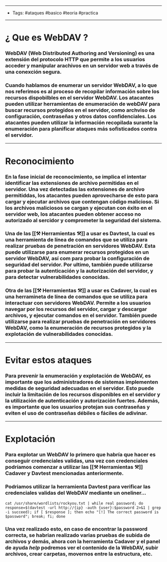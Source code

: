 ----
- Tags: #ataques #basico #teoria #practica 
----

# ¿ Que es **WebDAV** ? 

### **WebDAV (Web Distributed Authoring and Versioning)** es una extensión del protocolo HTTP que permite a los usuarios **acceder** y **manipular** arachivos en un servidor web a través de una conexción segura.

### Cuando hablamos de enumerar un servidor WebDAV, a lo que nos referimos es al proceso de recopilar información sobre los recursos dispobilbles en el servidor WebDAV. Los atacantes pueden utilizar herramientas de enumeración de webDAV para buscar recursos protegidos en el servidor, como archviso de configuración, contraseñas y otros datos confidenciales. Los atacantes pueden utilizar la información recopilada surante la enumeración para planificar ataques más sofisticados contra el servidor. 

----

# Reconocimiento 

### En la fase inicial de reconocimiento, se implica el intentar identificar las **extensiones de archivo** permitidas en el servidor. Una vez detectadas las extensiones de archivo permitiddas, los atacantes pueden aprovecharse de esto para cargar y ejecutar archivos que contengan código malicioso. Si los archivos maliciosos se cargan y ejecutan con éxito en el servidor web, los atacantes pueden obtener acceso no autorizado al sercidor y comprometer la seguridad del sistema. 

### Una de las [[⚒ Herramientas ⚒]] a usar es **Davtest**, la cual es una herramienta de línea de comandos que se utiliza para realizar pruebas de penetración en servidores WebDAV. Esta puede utilizarse para enumerar recursos protegidos en un servidor WebDAV, así com para probar la configuración de seguridad del servidor. Por ultimo, también puede utilizarse para probar la autenticación y la autorización del servidor, y para detectar vulnerabilidades conocidas. 

### Otra de las [[⚒ Herramientas ⚒]] a usar es **Cadaver**, la cual es una herramineta de línea de comandos que se utiliza para interactuar con servidores WebDAV. Permite a los usuarios navegar por los recursos del servidor, cargar y descargar archivos, y ejecutar comandos en el servidor. También puede utilizarse para realizar pruebas de penetración en servidores WebDAV, como la enumeración de recursos protegidos y la explotación de vulnerabilidades conocidas. 

---

# Evitar estos ataques 

### Para  prevenir la **enumeración** y **explotación** de WebDAV, es importante que los administradores de sistemas implementen medidas de seguridad adecuadas en el servidor. Esto puede incluir la limitación de los recursos disponibles en el servidor y la utilización de autenticación y autorización fuertes. Además, es importante que los usuarios protejan sus contraseñas y eviten el uso de contraseñas débiles o fáciles de adivinar. 

----

# Explotación 

### Para explotar un **WebDAV** lo primero que habría que hacer es conseguir credenciales validas, una vez con credenciales podríamos comenzar a utilizar las [[⚒ Herramientas ⚒]] **Cadaver** y **Davtest** mencionadas anteriormente. 

### Podriamos utilizar la herramienta **Davtest** para verificar las credenciales validas del **WebDAV** mediante un oneliner...

```shell
cat /usr/share/wordlists/rockyou.txt | while real password; do response=$(davtest -url http://{ip} -auth {user}:$password 2>&1 | grep -i succeed); if [ $response ]; then echo "[!] The correct password is $password"; break; fi; done
```

### Una vez realizado esto, en caso de encontrar la password correcta, se habrian realizado varias pruebas de subida de archivos y demás, ahora con la herramienta **Cadaver** y el panel de ayuda *help* podremos ver el contenido de la **WebDAV**, subir archivos, crear carpetas, movernos entre la estructura, etc. 

